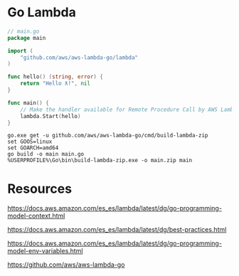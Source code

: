 # Go Lambda


```go
// main.go
package main

import (
	"github.com/aws/aws-lambda-go/lambda"
)

func hello() (string, error) {
	return "Hello ƛ!", nil
}

func main() {
	// Make the handler available for Remote Procedure Call by AWS Lambda
	lambda.Start(hello)
}
```

    go.exe get -u github.com/aws/aws-lambda-go/cmd/build-lambda-zip
    set GOOS=linux
    set GOARCH=amd64
    go build -o main main.go
    %USERPROFILE%\Go\bin\build-lambda-zip.exe -o main.zip main




# Resources

https://docs.aws.amazon.com/es_es/lambda/latest/dg/go-programming-model-context.html

https://docs.aws.amazon.com/es_es/lambda/latest/dg/best-practices.html

https://docs.aws.amazon.com/es_es/lambda/latest/dg/go-programming-model-env-variables.html

https://github.com/aws/aws-lambda-go
